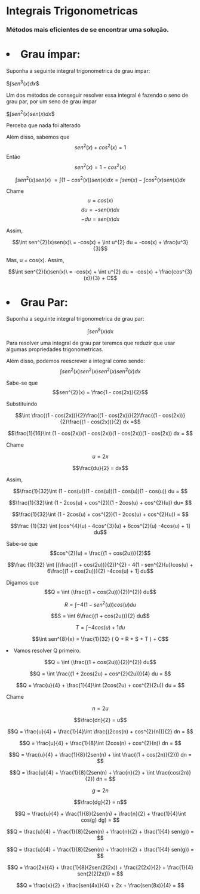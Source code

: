 <h1>Integrais Trigonometricas</h1>

### Métodos mais eficientes de se encontrar uma solução.

<h1><li>Grau ímpar:</li></h1>
Suponha a seguinte integral trigonometrica de grau ímpar:

$$\int sen^{3}(x) dx\$$

Um dos métodos de conseguir resolver essa integral é fazendo o seno de grau par, por um seno de grau ímpar

$$\int sen^{2}(x)sen(x) dx\$$

Perceba que nada foi alterado

Além disso, sabemos que 
$$sen^{2}(x) + cos^{2}(x) = 1$$
Então
$$sen^{2}(x) = 1 -  cos^{2}(x)$$

$$\int sen^{2}(x)sen(x)\ = \int (1 -  cos^{2}(x))sen(x) dx = \int sen(x) - \int cos^{2}(x)sen(x)dx$$

Chame 
$$u = cos(x)$$
$$du = -sen(x) dx$$
$$-du = sen(x) dx$$

Assim,

$$\int sen^{2}(x)sen(x)\ = -cos(x) + \int u^{2} du = -cos(x) + \frac{u^3}{3}$$

Mas, u = cos(x). Assim, 

$$\int sen^{2}(x)sen(x)\ = -cos(x) + \int u^{2} du = -cos(x) + \frac{cos^{3}(x)}{3} + C$$





<h1><li>Grau Par:</li></h1>
Suponha a seguinte integral trigonometrica de grau par:

$$\int sen^{8}(x) dx$$

Para resolver uma integral de grau par teremos que reduzir que usar algumas propriedades trigonometricas.

Além disso, podemos reescrever a integral como sendo:
$$\int sen^{2}(x)sen^{2}(x)sen^{2}(x)sen^{2}(x) dx$$

Sabe-se que 
$$sen^{2}(x) = \frac{1 - cos(2x)}{2}$$

Substituindo

$$\int \frac{(1 - cos(2x))}{2}\frac{(1 - cos(2x))}{2}\frac{(1 - cos(2x))}{2}\frac{(1 - cos(2x))}{2} dx =$$

$$\frac{1}{16}\int (1 - cos(2x))(1 - cos(2x))(1 - cos(2x))(1 - cos(2x)) dx = $$

Chame 

$$u = 2x$$

$$\frac{du}{2} = dx$$

Assim, 

$$\frac{1}{32}\int (1 - cos(u))(1 - cos(u))(1 - cos(u))(1 - cos(u)) du = $$

$$\frac{1}{32}\int (1 - 2cos(u) + cos^{2})(1 - 2cos(u) + cos^{2}(u)) du= $$

$$\frac{1}{32}\int (1 - 2cos(u) + cos^{2})(1 - 2cos(u) + cos^{2}(u)) = $$

$$\frac {1}{32} \int [cos^{4}(u) - 4cos^{3}(u) + 6cos^{2}(u) -4cos(u) + 1] du$$

Sabe-se que $$cos^{2}(u) = \frac{(1 + cos(2u))}{2}$$

$$\frac {1}{32} \int [(\frac{(1 + cos(2u))}{2})^{2} - 4(1 - sen^{2}(u))cos(u) + 6\frac{(1 + cos(2u))}{2} -4cos(u) + 1] du$$

Digamos que 
$$Q = \int (\frac{(1 + cos(2u))}{2})^{2}) du$$

$$R = \int -4(1 - sen^{2}(u))cos(u) du$$

$$S =  \int 6\frac{(1 + cos(2u))}{2} du$$

$$T = \int -4cos(u) + 1 du$$

$$\int sen^{8}{x} = \frac{1}{32} ( Q + R + S + T ) + C$$

<li>Vamos resolver Q primeiro.</li>

$$Q = \int (\frac{(1 + cos(2u))}{2})^{2}) du$$

$$Q = \int \frac{(1 + 2cos(2u) + cos^{2}(2u))}{4} du = $$

$$Q = \frac{u}{4} + \frac{1}{4}\int (2cos(2u) + cos^{2}(2u)) du = $$

Chame 

$$n = 2u$$

$$\frac{dn}{2} = u$$

$$Q = \frac{u}{4} + \frac{1}{4}\int \frac{(2cos(n) + cos^{2}(n))}{2} dn = $$

$$Q = \frac{u}{4} + \frac{1}{8}\int (2cos(n) + cos^{2}(n)) dn = $$

$$Q = \frac{u}{4} + \frac{1}{8}(2sen(n) + \int \frac{(1 + cos(2n)}{2})) dn = $$

$$Q = \frac{u}{4} + \frac{1}{8}(2sen(n) + \frac{n}{2} + \int \frac{cos(2n)}{2}) dn = $$

$$g = 2n$$

$$\frac{dg}{2} = n$$

$$Q = \frac{u}{4} + \frac{1}{8}(2sen(n) + \frac{n}{2} + \frac{1}{4}\int cos(g) dg) = $$

$$Q = \frac{u}{4} + \frac{1}{8}(2sen(n) + \frac{n}{2} + \frac{1}{4} sen(g)) = $$

$$Q = \frac{u}{4} + \frac{1}{8}(2sen(n) + \frac{n}{2} + \frac{1}{4} sen(g)) = $$

$$Q = \frac{2x}{4} + \frac{1}{8}(2sen(2(2x)) + \frac{2(2x)}{2} + \frac{1}{4} sen(2(2(2x))) = $$

$$Q = \frac{x}{2} + \frac{sen(4x)}{4} + 2x + \frac{sen(8x)}{4} = $$
